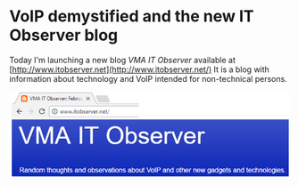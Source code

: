 VoIP demystified and the new IT Observer blog
=============================================

Today I'm launching a new blog *VMA IT Observer* available at [http://www.itobserver.net](http://www.itobserver.net/)
It is a blog with information about technology and VoIP intended for non-technical persons.

![](/img/posts/vma_it_observer.png)
